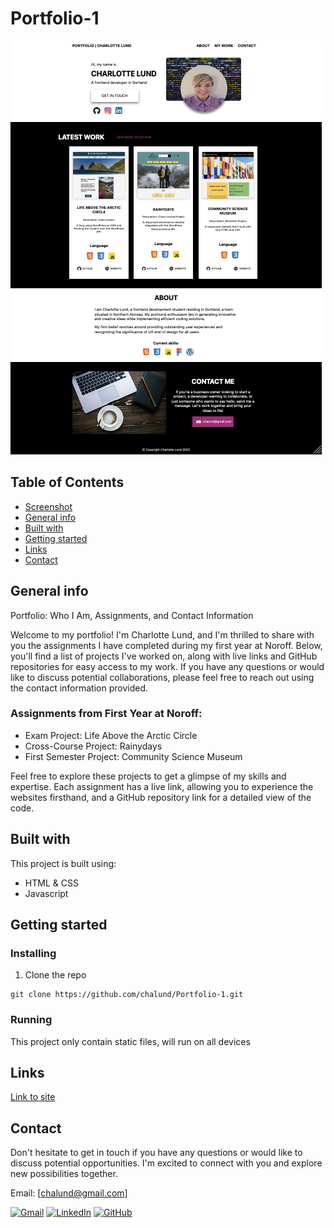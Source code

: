# Portfolio-1
![Screenshot](./images/portfolio.png)

## Table of Contents
* [Screenshot](#screenshot)
* [General info](#General-info)
* [Built with](#built-with)
* [Getting started](#getting-started)
* [Links](#Links) 
* [Contact](#contact)

## General info
Portfolio: Who I Am, Assignments, and Contact Information

Welcome to my portfolio! I'm Charlotte Lund, and I'm thrilled to share with you the assignments I have completed during my first year at Noroff. Below, you'll find a list of projects I've worked on, along with live links and GitHub repositories for easy access to my work. If you have any questions or would like to discuss potential collaborations, please feel free to reach out using the contact information provided.

### Assignments from First Year at Noroff:

- Exam Project: Life Above the Arctic Circle
- Cross-Course Project: Rainydays
- First Semester Project: Community Science Museum

Feel free to explore these projects to get a glimpse of my skills and expertise. Each assignment has a live link, allowing you to experience the websites firsthand, and a GitHub repository link for a detailed view of the code.

## Built with
This project is built using:
- HTML & CSS
- Javascript

## Getting started
### Installing
1. Clone the repo
```
git clone https://github.com/chalund/Portfolio-1.git
```
### Running
This project only contain static files, will run on all devices

## Links
[Link to site](https://portfolio-charlottelund.netlify.app)  


## Contact
Don't hesitate to get in touch if you have any questions or would like to discuss potential opportunities. I'm excited to connect with you and explore new possibilities together.

Email: [chalund@gmail.com]

[![Gmail](https://img.shields.io/badge/Gmail-D14836?style=for-the-badge&logo=gmail&logoColor=white)](chalund@gmail.com)
[![LinkedIn](https://img.shields.io/badge/LinkedIn-0077B5?style=for-the-badge&logo=linkedin&logoColor=white)](https://pe.linkedin.com/in/charlotte-lund-48419b249/)
[![GitHub](https://img.shields.io/badge/GitHub-100000?style=for-the-badge&logo=github&logoColor=white)](https://github.com/chalund)